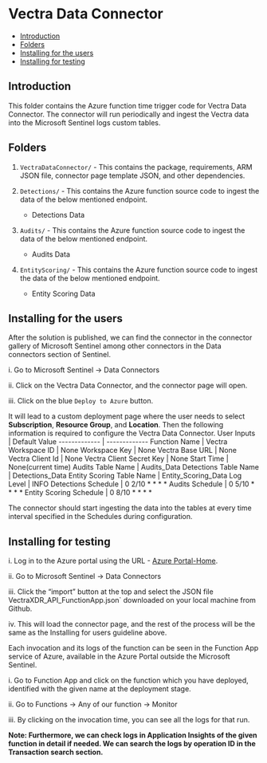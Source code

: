 # Vectra Data Connector
* [Introduction](#Introduction)
* [Folders](#Folders)
* [Installing for the users](#Installing-for-the-users)
* [Installing for testing](#Installing-for-testing)

## Introduction<a name="Introduction"></a>

This folder contains the Azure function time trigger code for Vectra Data Connector. The connector will run periodically and ingest the Vectra data into the Microsoft Sentinel logs custom tables.
## Folders<a name="Folders"></a>

1. `VectraDataConnector/` - This contains the package, requirements, ARM JSON file, connector page template JSON, and other dependencies.

2. `Detections/` - This contains the Azure function source code to ingest the data of the below mentioned endpoint.
    * Detections Data

3. `Audits/` - This contains the Azure function source code to ingest the data of the below mentioned endpoint.
    * Audits Data

4. `EntityScoring/` - This contains the Azure function source code to ingest the data of the below mentioned endpoint.
    * Entity Scoring Data

## Installing for the users<a name="Installing-for-the-users"></a>

After the solution is published, we can find the connector in the connector gallery of Microsoft Sentinel among other connectors in the Data connectors section of Sentinel.

i. Go to Microsoft Sentinel -> Data Connectors

ii. Click on the Vectra Data Connector, and the connector page will open.

iii. Click on the blue `Deploy to Azure` button.

It will lead to a custom deployment page where the user needs to select **Subscription**, **Resource Group**, and **Location**.
Then the following information is required to configure the Vectra Data Connector.
User Inputs  | Default Value
------------- | -------------
Function Name  | Vectra
Workspace ID  | None
Workspace Key  | None
Vectra Base URL  | None
Vectra Client Id  | None
Vectra Client Secret Key | None
Start Time  | None(current time)
Audits Table Name  | Audits_Data
Detections Table Name | Detections_Data
Entity Scoring Table Name  | Entity_Scoring_Data
Log Level  | INFO
Detections Schedule  | 0 2/10 * * * *
Audits Schedule  | 0 5/10 * * * *
Entity Scoring Schedule  | 0 8/10 * * * *

The connector should start ingesting the data into the tables at every time interval specified in the Schedules during configuration.


## Installing for testing<a name="Installing-for-testing"></a>


i. Log in to the Azure portal using the URL - [Azure Portal-Home](https://portal.azure.com/?feature.BringYourOwnConnector=true&feature.UseKoBladeForE2E=true#home).

ii. Go to Microsoft Sentinel -> Data Connectors

iii. Click the “import” button at the top and select the JSON file VectraXDR_API_FunctionApp.json` downloaded on your local machine from Github.

iv. This will load the connector page, and the rest of the process will be the same as the Installing for users guideline above.


Each invocation and its logs of the function can be seen in the Function App service of Azure, available in the Azure Portal outside the Microsoft Sentinel.

i. Go to Function App and click on the function which you have deployed, identified with the given name at the deployment stage.

ii. Go to Functions -> Any of our function -> Monitor

iii. By clicking on the invocation time, you can see all the logs for that run.

**Note: Furthermore, we can check logs in Application Insights of the given function in detail if needed. We can search the logs by operation ID in the Transaction search section.**
